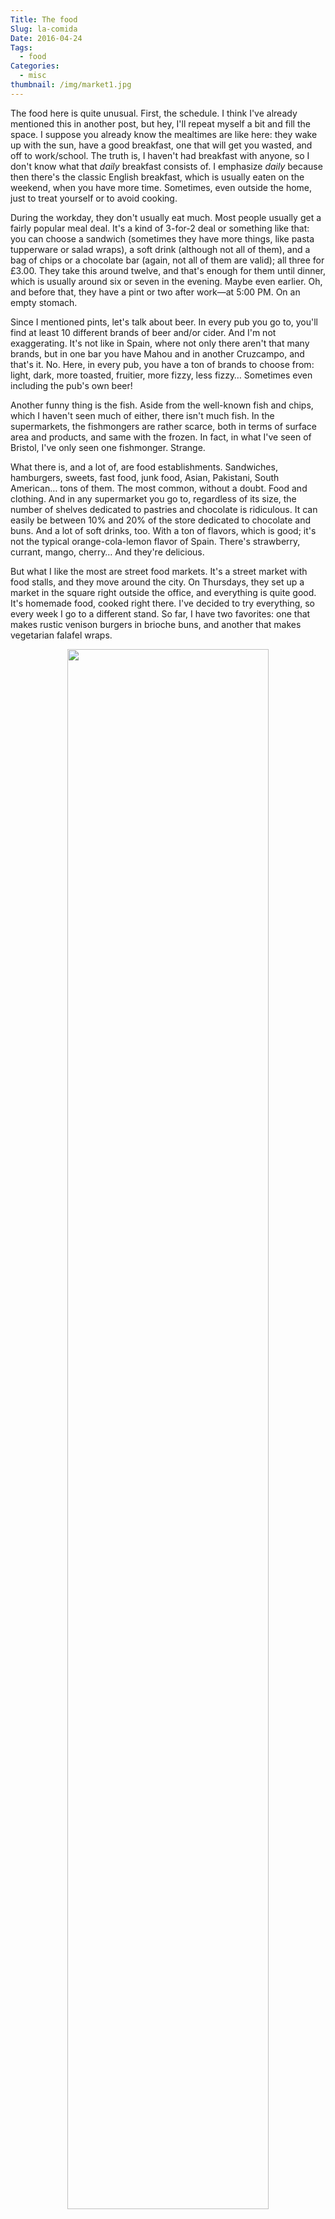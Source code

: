 ```yaml
---
Title: The food
Slug: la-comida
Date: 2016-04-24
Tags: 
  - food
Categories:
  - misc
thumbnail: /img/market1.jpg
---
```


The food here is quite unusual. First, the schedule. I think I've
already mentioned this in another post, but hey, I'll repeat myself a
bit and fill the space. I suppose you already know the mealtimes
are like here: they wake up with the sun, have a good breakfast, one
that will get you wasted, and off to work/school. The truth is, I
haven't had breakfast with anyone, so I don't know what that *daily*
breakfast consists of. I emphasize *daily* because then there's the
classic English breakfast, which is usually eaten on the weekend,
when you have more time. Sometimes, even outside the home, just to
treat yourself or to avoid cooking.

During the workday, they don't usually eat much. Most people usually
get a fairly popular meal deal. It's a kind of 3-for-2 deal or
something like that: you can choose a sandwich (sometimes they have
more things, like pasta tupperware or salad wraps), a soft drink
(although not all of them), and a bag of chips or a chocolate bar
(again, not all of them are valid); all three for £3.00. They take
this around twelve, and that's enough for them until dinner, which is
usually around six or seven in the evening. Maybe even earlier. Oh,
and before that, they have a pint or two after work—at 5:00 PM. On an
empty stomach.

Since I mentioned pints, let's talk about beer. In every pub you go
to, you'll find at least 10 different brands of beer and/or cider. And
I'm not exaggerating. It's not like in Spain, where not only there
aren't that many brands, but in one bar you have Mahou and in another
Cruzcampo, and that's it. No. Here, in every pub, you have a ton of
brands to choose from: light, dark, more toasted, fruitier, more
fizzy, less fizzy… Sometimes even including the pub's own beer!

Another funny thing is the fish. Aside from the well-known fish and
chips, which I haven't seen much of either, there isn't much fish. In
the supermarkets, the fishmongers are rather scarce, both in terms of
surface area and products, and same with the frozen. In fact, in what
I've seen of Bristol, I've only seen one fishmonger. Strange.

What there is, and a lot of, are food establishments. Sandwiches,
hamburgers, sweets, fast food, junk food, Asian, Pakistani, South
American… tons of them. The most common, without a doubt. Food and
clothing. And in any supermarket you go to, regardless of its size,
the number of shelves dedicated to pastries and chocolate is
ridiculous. It can easily be between 10% and 20% of the store
dedicated to chocolate and buns. And a lot of soft drinks, too. With a
ton of flavors, which is good; it's not the typical orange-cola-lemon
flavor of Spain. There's strawberry, currant, mango, cherry… And
they're delicious.

But what I like the most are street food markets. It's a street market
with food stalls, and they move around the city. On Thursdays, they
set up a market in the square right outside the office, and everything
is quite good. It's homemade food, cooked right there. I've decided to
try everything, so every week I go to a different stand. So far, I
have two favorites: one that makes rustic venison burgers in brioche
buns, and another that makes vegetarian falafel wraps.

<center>
<img src="/img/market2.jpg" width="80%"/>
</center>
